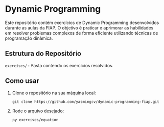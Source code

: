 # Dynamic Programming

Este repositório contém exercícios de Dynamic Programming desenvolvidos durante as aulas da FIAP. O objetivo é praticar e aprimorar as habilidades em resolver problemas complexos de forma eficiente utilizando técnicas de programação dinâmica.

## Estrutura do Repositório
 
`exercises/`
: Pasta contendo os exercícios resolvidos.

## Como usar

1. Clone o repositório na sua máquina local:

    `git clone https://github.com/yasmingcv/dynamic-programming-fiap.git`

2. Rode o arquivo desejado:

    `py exercises/equation`